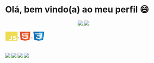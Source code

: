 # Olá, bem vindo(a) ao meu perfil :smile:

<div align="center">
  <a href="https://github.com/gabrielcatalao">
  <img height="111em" src="https://github-readme-stats.vercel.app/api?username=gabrielcatalao&show_icons=true&theme=tokyonight&include_all_commits=true&count_private=true"/>
  <img height="111em" src="https://github-readme-stats.vercel.app/api/top-langs/?username=gabrielcatalao&layout=compact&langs_count=6&theme=tokyonight"/>
</div>

  <br>
  
<div style="display: inline_block">
  <img align="center" alt="Js" height="30" width="40" src="https://raw.githubusercontent.com/devicons/devicon/master/icons/javascript/javascript-plain.svg">
  <img align="center" alt="HTML" height="30" width="40" src="https://raw.githubusercontent.com/devicons/devicon/master/icons/html5/html5-original.svg">
  <img align="center" alt="CSS" height="30" width="40" src="https://raw.githubusercontent.com/devicons/devicon/master/icons/css3/css3-original.svg">
</div>
 
#
 
<div style= "display: inline-block" align ="center"> 
  <a href = "mailto:gabriel.catalao0@gmail.com"><img src="https://img.shields.io/badge/-Gmail-%23333?style=for-the-badge&logo=gmail&logoColor=white" target="_blank"></a>
  <a href = "https://www.linkedin.com/in/gabrielcatalao/" target="_blank"><img src="https://img.shields.io/badge/-LinkedIn-%230077B5?style=for-the-badge&logo=linkedin&logoColor=white" target="_blank"></a> 
  <a href = "https://instagram.com/gabrielchl" target="_blank"><img src="https://img.shields.io/badge/-Instagram-%23E4405F?style=for-the-badge&logo=instagram&logoColor=white" target="_blank"></a>
  <a href = "https://twitter.com/gabriel_catalao" target="_blank"><img src="https://img.shields.io/badge/Twitter-1DA1F2?style=for-the-badge&logo=twitter&logoColor=white" target="_blank"></a>
</div>
